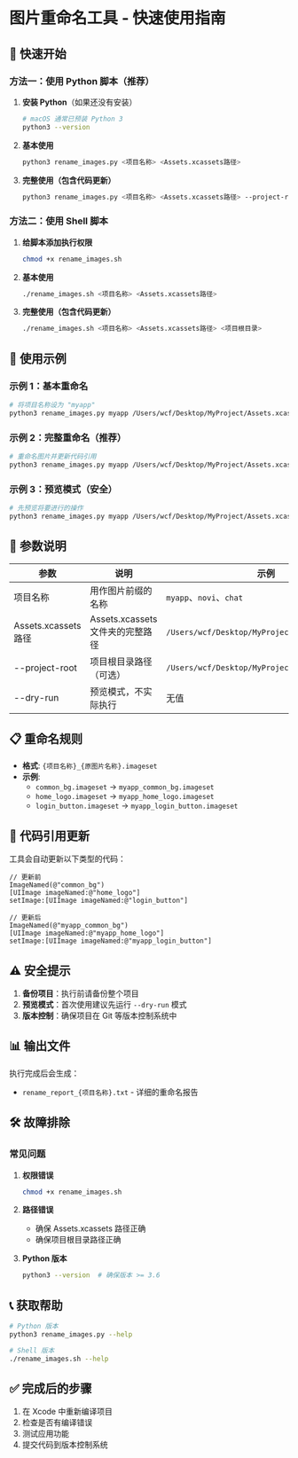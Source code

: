 # 图片重命名工具 - 快速使用指南

## 🚀 快速开始

### 方法一：使用 Python 脚本（推荐）

1. **安装 Python**（如果还没有安装）
   ```bash
   # macOS 通常已预装 Python 3
   python3 --version
   ```

2. **基本使用**
   ```bash
   python3 rename_images.py <项目名称> <Assets.xcassets路径>
   ```

3. **完整使用（包含代码更新）**
   ```bash
   python3 rename_images.py <项目名称> <Assets.xcassets路径> --project-root <项目根目录>
   ```

### 方法二：使用 Shell 脚本

1. **给脚本添加执行权限**
   ```bash
   chmod +x rename_images.sh
   ```

2. **基本使用**
   ```bash
   ./rename_images.sh <项目名称> <Assets.xcassets路径>
   ```

3. **完整使用（包含代码更新）**
   ```bash
   ./rename_images.sh <项目名称> <Assets.xcassets路径> <项目根目录>
   ```

## 📝 使用示例

### 示例 1：基本重命名
```bash
# 将项目名称设为 "myapp"
python3 rename_images.py myapp /Users/wcf/Desktop/MyProject/Assets.xcassets
```

### 示例 2：完整重命名（推荐）
```bash
# 重命名图片并更新代码引用
python3 rename_images.py myapp /Users/wcf/Desktop/MyProject/Assets.xcassets --project-root /Users/wcf/Desktop/MyProject
```

### 示例 3：预览模式（安全）
```bash
# 先预览将要进行的操作
python3 rename_images.py myapp /Users/wcf/Desktop/MyProject/Assets.xcassets --dry-run
```

## 🔧 参数说明

| 参数 | 说明 | 示例 |
|------|------|------|
| 项目名称 | 用作图片前缀的名称 | `myapp`、`novi`、`chat` |
| Assets.xcassets路径 | Assets.xcassets 文件夹的完整路径 | `/Users/wcf/Desktop/MyProject/Assets.xcassets` |
| --project-root | 项目根目录路径（可选） | `/Users/wcf/Desktop/MyProject` |
| --dry-run | 预览模式，不实际执行 | 无值 |

## 📋 重命名规则

- **格式**: `{项目名称}_{原图片名称}.imageset`
- **示例**: 
  - `common_bg.imageset` → `myapp_common_bg.imageset`
  - `home_logo.imageset` → `myapp_home_logo.imageset`
  - `login_button.imageset` → `myapp_login_button.imageset`

## 🔄 代码引用更新

工具会自动更新以下类型的代码：

```objc
// 更新前
ImageNamed(@"common_bg")
[UIImage imageNamed:@"home_logo"]
setImage:[UIImage imageNamed:@"login_button"]

// 更新后
ImageNamed(@"myapp_common_bg")
[UIImage imageNamed:@"myapp_home_logo"]
setImage:[UIImage imageNamed:@"myapp_login_button"]
```

## ⚠️ 安全提示

1. **备份项目**：执行前请备份整个项目
2. **预览模式**：首次使用建议先运行 `--dry-run` 模式
3. **版本控制**：确保项目在 Git 等版本控制系统中

## 📊 输出文件

执行完成后会生成：
- `rename_report_{项目名称}.txt` - 详细的重命名报告

## 🛠️ 故障排除

### 常见问题

1. **权限错误**
   ```bash
   chmod +x rename_images.sh
   ```

2. **路径错误**
   - 确保 Assets.xcassets 路径正确
   - 确保项目根目录路径正确

3. **Python 版本**
   ```bash
   python3 --version  # 确保版本 >= 3.6
   ```

## 📞 获取帮助

```bash
# Python 版本
python3 rename_images.py --help

# Shell 版本
./rename_images.sh --help
```

## ✅ 完成后的步骤

1. 在 Xcode 中重新编译项目
2. 检查是否有编译错误
3. 测试应用功能
4. 提交代码到版本控制系统 